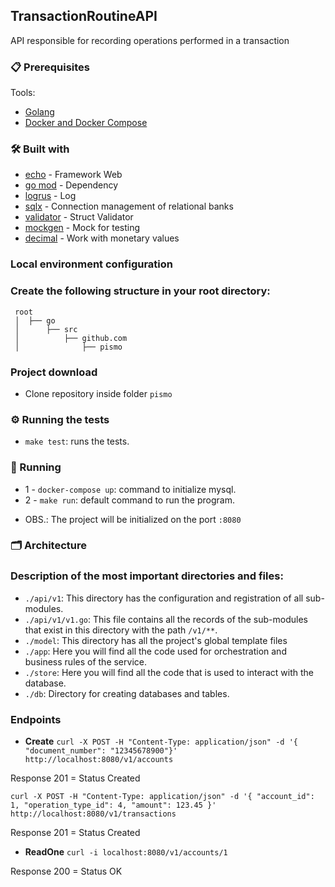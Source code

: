 ## TransactionRoutineAPI

API responsible for recording operations performed in a transaction

### 📋 Prerequisites

Tools: 

* [Golang](https://golang.org/doc/install)
* [Docker and Docker Compose](https://docs.docker.com/get-docker/)


### 🛠️ Built with

* [echo](https://echo.labstack.com/) - Framework Web
* [go mod](https://blog.golang.org/using-go-modules) - Dependency
* [logrus](github.com/sirupsen/logrus) - Log
* [sqlx](https://github.com/jmoiron/sqlx) - Connection management of relational banks
* [validator](github.com/go-playground/validator/v10) - Struct Validator
* [mockgen](https://github.com/uber-go/mock) - Mock for testing
* [decimal](github.com/shopspring/decimal) - Work with monetary values 

### Local environment configuration

### Create the following structure in your root directory:

```
 root
 │  ├── go
 │      ├── src
 │          ├── github.com
 │              ├── pismo

```

### Project download

* Clone repository inside folder `pismo`


### ⚙️ Running the tests

* `make test`: runs the tests.


### 🚗 Running

* 1 - `docker-compose up`: command to initialize mysql.
* 2 - `make run`: default command to run the program.

- OBS.: The project will be initialized on the port `:8080`


### 🗂 Architecture

### Description of the most important directories and files:

- `./api/v1`: This directory has the configuration and registration of all sub-modules.
- `./api/v1/v1.go`: This file contains all the records of the sub-modules that exist in this directory with the path `/v1/**`.
- `./model`: This directory has all the project's global template files
- `./app`: Here you will find all the code used for orchestration and business rules of the service.
- `./store`: Here you will find all the code that is used to interact with the database.
- `./db`: Directory for creating databases and tables.


### Endpoints

* **Create**
`curl -X POST -H "Content-Type: application/json" -d '{ "document_number": "12345678900"}' http://localhost:8080/v1/accounts`

Response
201 = Status Created

`curl -X POST -H "Content-Type: application/json" -d '{ "account_id": 1, "operation_type_id": 4, "amount": 123.45 }' http://localhost:8080/v1/transactions`

Response
201 = Status Created


* **ReadOne**
`curl -i localhost:8080/v1/accounts/1`

Response
200 = Status OK